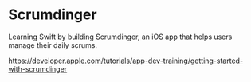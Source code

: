 # Scrumdinger

Learning Swift by building Scrumdinger, an iOS app that helps users manage their daily scrums.

https://developer.apple.com/tutorials/app-dev-training/getting-started-with-scrumdinger
